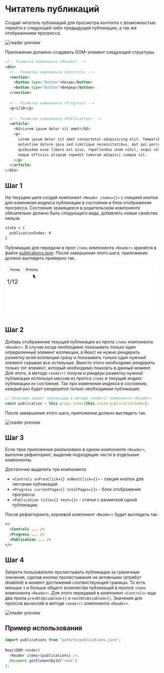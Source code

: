 # Читатель публикаций

Создай читатель публикаций для просмотра контента с возможностью перейти к
следующей либо предыдущей публикации, а так же отображением прогресса.

![reader preview](./preview.gif)

Приложение должено создавать DOM-элемент следующей структуры.

```html
<!-- Разметка компонента <Reader> -->
<div>
  <!-- Разметка компонента <Controls> -->
  <section>
    <button type="button">Назад</button>
    <button type="button">Вперед</button>
  </section>

  <!-- Разметка компонента <Progress> -->
  <p>1/10</p>

  <!-- Разметка компонента <Publication> -->
  <article>
    <h2>Lorem ipsum dolor sit amet</h2>
    <p>
      Lorem ipsum dolor sit amet consectetur adipisicing elit. Temporibus,
      molestiae dolore ipsa sed similique necessitatibus. Aut qui porro
      quibusdam esse libero est eius, repellendus unde nihil, sequi voluptate
      eaque officiis aliquam impedit laborum adipisci cumque sit.
    </p>
  </article>
</div>
```

## Шаг 1

На текущем шаге создай компонент `<Reader items={}>` с секцией кнопок для
изменения индекса публикации в состоянии и блок отображения прогресса. Состояние
хранящееся в родительском компоненте обязательно должно быть следующего вида,
добавлять новые свойства нельзя.

```bash
state = {
  publicationIndex: 0
}
```

Публикации для передачи в проп `items` компонента `<Reader>` хранятся в файле
[publications.json](./publications.json). После завершения этого шага,
приложение должно выглядеть примерно так.

![reader preview](./step-1.gif)

## Шаг 2

Добавь отображение текущей публикации из пропа `items` компонента `<Reader>`. В
случае когда необходимо показывать только один определенный элемент коллекции, в
React не нужно рендерить разметку всей коллекции сразу и показывать только один
нужный элемент скрывая все остальные. Вместо этого необходимо рендерить только
тот элемент, который необходимо показать в данный момент. Для этого, в методе
`render()` получи и рендери разметку нужной публикации используя массив из
пропса `items` и текущий индекс публикации из состояния. Так при изменении
индекса в состоянии, каждый раз будет рендерится только необходимая публикация.

```js
// Получаем объект публикации в методе render() компонента <Reader>
const publication = this.props.items[this.state.publicationIndex];
```

После завершения этого шага, приложение должно выглядеть так.

![reader preview](./step-2.gif)

## Шаг 3

Если твое приложение реализовано в одном компоненте `<Reader>`, выполни
рефакторинг, выделив подходящие части в отдельные компоненты.

Достаточно выделить три компонента.

- `<Controls onPrevClick={} onNextClick={}>` - секция кнопок для листания
  публикаций.
- `<Progress currentPage={} totalPages={}>` - блок отображения прогресса.
- `<Publication title={} text={}>` - статья с разметкой одной публикации.

После рефакторинга, корневой компонент `<Reader>` будет выглядеть так.

```html
<>
  <Controls ... />
  <Progress ... />
  <Publication ... />
</>
```

## Шаг 4

Запрети пользователю пролистывать публикации за граничные значения, сделав
кнопки пролистывания не активными (атрибут disabled) в момент достижения
соотвествующей границы. То есть меньше `1` и больше общего количества публикаций
в пропсе `items` компонента `<Reader>`. Для этого передавай в компонент
`<Controls>` еще два пропа `prevBtnDisabled={}` и `nextBtnDisabled={}`. Значения
для пропсов вычисляй в методе `render()` компонента `<Reader>`.

![reader preview](./step-4.gif)

## Пример использования

```js
import publications from "path/to/publications.json";

ReactDOM.render(
  <Reader items={publications} />,
  document.getElementById("root")
);
```
